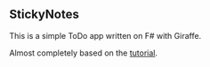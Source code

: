 ## StickyNotes

This is a simple ToDo app written on F# with Giraffe.

Almost completely based on the [tutorial](https://blogs.msdn.microsoft.com/dotnet/2017/09/26/build-a-web-service-with-f-and-net-core-2-0/).
